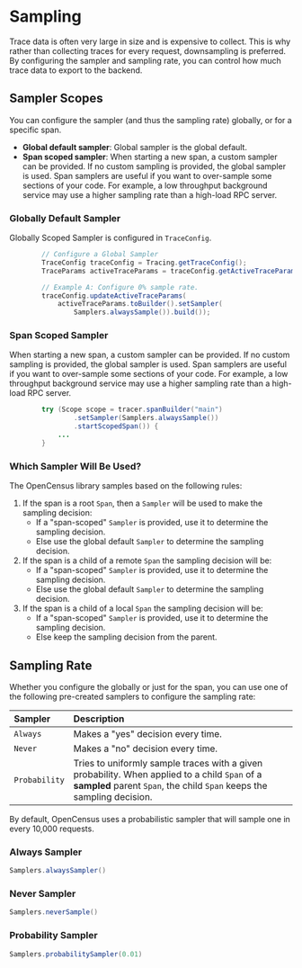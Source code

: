 # Sampling

Trace data is often very large in size and is expensive to collect. This is why rather than collecting traces for every request, downsampling is preferred. By configuring the sampler and sampling rate, you can control how much trace data to export to the backend.

## Sampler Scopes

You can configure the sampler \(and thus the sampling rate\) globally, or for a specific span.

* **Global default sampler**: Global sampler is the global default.
* **Span scoped sampler**: When starting a new span, a custom sampler can be provided. If no custom sampling is provided, the global sampler is used. Span samplers are useful if you want to over-sample some sections of your code. For example, a low throughput background service may use a higher sampling rate than a high-load RPC server.

### Globally Default Sampler

Globally Scoped Sampler is configured in `TraceConfig`.

```java
		// Configure a Global Sampler
		TraceConfig traceConfig = Tracing.getTraceConfig();
		TraceParams activeTraceParams = traceConfig.getActiveTraceParams();

		// Example A: Configure 0% sample rate.
		traceConfig.updateActiveTraceParams(
			activeTraceParams.toBuilder().setSampler(
				Samplers.alwaysSample()).build());
```

### Span Scoped Sampler

When starting a new span, a custom sampler can be provided. If no custom sampling is provided, the global sampler is used. Span samplers are useful if you want to over-sample some sections of your code. For example, a low throughput background service may use a higher sampling rate than a high-load RPC server.

```java
		try (Scope scope = tracer.spanBuilder("main")
				.setSampler(Samplers.alwaysSample())
				.startScopedSpan()) {
			...
		}
```

### Which Sampler Will Be Used?

The OpenCensus library samples based on the following rules:

1. If the span is a root `Span`, then a `Sampler` will be used to make the sampling decision:
   * If a "span-scoped" `Sampler` is provided, use it to determine the sampling decision.
   * Else use the global default `Sampler` to determine the sampling decision.
2. If the span is a child of a remote `Span` the sampling decision will be:
   * If a "span-scoped" `Sampler` is provided, use it to determine the sampling decision.
   * Else use the global default `Sampler` to determine the sampling decision.
3. If the span is a child of a local `Span` the sampling decision will be:
   * If a "span-scoped" `Sampler` is provided, use it to determine the sampling decision.
   * Else keep the sampling decision from the parent.

## Sampling Rate

Whether you configure the globally or just for the span, you can use one of the following pre-created samplers to configure the sampling rate:

| Sampler | Description |
| :--- | :--- |
| `Always` | Makes a "yes" decision every time. |
| `Never` | Makes a "no" decision every time. |
| `Probability` | Tries to uniformly sample traces with a given probability. When applied to a child `Span` of a **sampled** parent `Span`, the child `Span` keeps the sampling decision. |

By default, OpenCensus uses a probabilistic sampler that will sample one in every 10,000 requests.

### Always Sampler

```java
Samplers.alwaysSampler()
```

### Never Sampler

```java
Samplers.neverSample()
```

### Probability Sampler

```java
Samplers.probabilitySampler(0.01)
```





#### 

#### 

#### 

